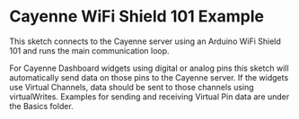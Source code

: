 # Cayenne WiFi Shield 101 Example

This sketch connects to the Cayenne server using an Arduino WiFi Shield 101
and runs the main communication loop.

For Cayenne Dashboard widgets using digital or analog pins this sketch will automatically
send data on those pins to the Cayenne server. If the widgets use Virtual Channels, data
should be sent to those channels using virtualWrites. Examples for sending and receiving
Virtual Pin data are under the Basics folder.